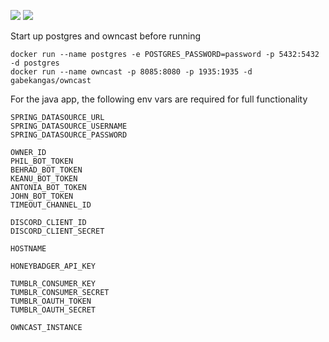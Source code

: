 ![](https://quay.io/repository/badfic/phil-bot-java/status)
![](https://img.shields.io/discord/740999022340341791)

Start up postgres and owncast before running

```
docker run --name postgres -e POSTGRES_PASSWORD=password -p 5432:5432 -d postgres
docker run --name owncast -p 8085:8080 -p 1935:1935 -d gabekangas/owncast
```

For the java app, the following env vars are required for full functionality
```
SPRING_DATASOURCE_URL
SPRING_DATASOURCE_USERNAME
SPRING_DATASOURCE_PASSWORD

OWNER_ID
PHIL_BOT_TOKEN
BEHRAD_BOT_TOKEN
KEANU_BOT_TOKEN
ANTONIA_BOT_TOKEN
JOHN_BOT_TOKEN
TIMEOUT_CHANNEL_ID

DISCORD_CLIENT_ID
DISCORD_CLIENT_SECRET

HOSTNAME

HONEYBADGER_API_KEY

TUMBLR_CONSUMER_KEY
TUMBLR_CONSUMER_SECRET
TUMBLR_OAUTH_TOKEN
TUMBLR_OAUTH_SECRET

OWNCAST_INSTANCE
```